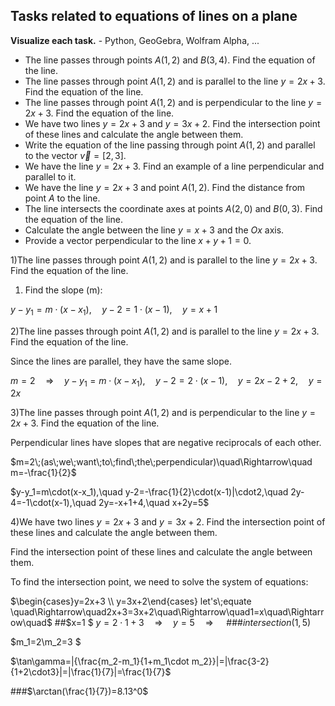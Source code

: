 ## Tasks related to equations of lines on a plane

**Visualize each task.** - Python, GeoGebra, Wolfram Alpha, ...

* The line passes through points $A(1, 2)$ and $B(3, 4)$. Find the equation of the line.
* The line passes through point $A(1, 2)$ and is parallel to the line $y = 2x + 3$. Find the equation of the line.
* The line passes through point $A(1, 2)$ and is perpendicular to the line $y = 2x + 3$. Find the equation of the line.
* We have two lines $y = 2x + 3$ and $y = 3x + 2$. Find the intersection point of these lines and calculate the angle between them.
* Write the equation of the line passing through point $A(1, 2)$ and parallel to the vector $\vec{v} = [2, 3]$.
* We have the line $y = 2x + 3$. Find an example of a line perpendicular and parallel to it.
* We have the line $y = 2x + 3$ and point $A(1, 2)$. Find the distance from point $A$ to the line.
* The line intersects the coordinate axes at points $A(2, 0)$ and $B(0, 3)$. Find the equation of the line.
* Calculate the angle between the line $y = x + 3$ and the $Ox$ axis.
* Provide a vector perpendicular to the line $x + y + 1 = 0$.
  

1)The line passes through point $A(1, 2)$ and is parallel to the line $y = 2x + 3$. Find the equation of the line.

1. Find the slope (m):

$y-y_1=m\cdot(x-x_1),\quad y-2=1\cdot(x-1), \quad y=x+1$

2)The line passes through point $A(1, 2)$ and is parallel to the line $y = 2x + 3$. Find the equation of the line.

Since the lines are parallel, they have the same slope.

$m=2 \quad\Rightarrow \quad y-y_1=m\cdot(x-x_1),\quad y-2=2\cdot(x-1), \quad y=2x-2+2,\quad y=2x$

3)The line passes through point $A(1, 2)$ and is perpendicular to the line $y = 2x + 3$. Find the equation of the line.

Perpendicular lines have slopes that are negative reciprocals of each other.

$m=2\;(as\;we\;want\;to\;find\;the\;perpendicular)\quad\Rightarrow\quad m=-\frac{1}{2}$

$y-y_1=m\cdot(x-x_1),\quad y-2=-\frac{1}{2}\cdot(x-1)|\cdot2,\quad 2y-4=-1\cdot(x-1),\quad 2y=-x+1+4,\quad x+2y=5$

4)We have two lines $y = 2x + 3$ and $y = 3x + 2$. Find the intersection point of these lines and calculate the angle between them.

Find the intersection point of these lines and calculate the angle between them.

To find the intersection point, we need to solve the system of equations:

$\begin{cases}y=2x+3 \\ y=3x+2\end{cases} let's\;equate \quad\Rightarrow\quad2x+3=3x+2\quad\Rightarrow\quad1=x\quad\Rightarrow\quad$
##$x=1 $
$y=2\cdot 1 +3\quad\Rightarrow\quad y=5\quad\Rightarrow\quad$
###$intersection(1,5)$

$m_1=2\\m_2=3 $

$\tan\gamma=|{\frac{m_2-m_1}{1+m_1\cdot m_2}}|=|\frac{3-2}{1+2\cdot3}|=|\frac{1}{7}|=\frac{1}{7}$

###$\arctan(\frac{1}{7})=8.13^0$

